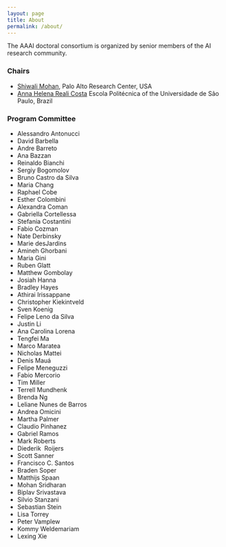 ```yaml
---
layout: page
title: About
permalink: /about/
---
```


The AAAI doctoral consortium is organized by senior members of the AI research community.

### Chairs
- [Shiwali Mohan](http://www.shiwali.me), Palo Alto Research Center, USA
- [Anna Helena Reali Costa](https://pcs.usp.br/anna/) Escola Politécnica of the Universidade de São Paulo, Brazil


### Program Committee
- Alessandro Antonucci
- David Barbella
- Andre	Barreto
- Ana	Bazzan
- Reinaldo Bianchi
- Sergiy Bogomolov
- Bruno	Castro da Silva
- Maria	Chang
- Raphael	Cobe
- Esther	Colombini
- Alexandra	Coman
- Gabriella	Cortellessa
- Stefania	Costantini
- Fabio	Cozman
- Nate	Derbinsky
- Marie	desJardins
- Amineh	Ghorbani
- Maria	Gini
- Ruben	Glatt
- Matthew	Gombolay
- Josiah	Hanna
- Bradley	Hayes
- Athirai	Irissappane
- Christopher	Kiekintveld
- Sven Koenig
- Felipe Leno da Silva
- Justin	Li
- Ana Carolina	Lorena
- Tengfei	Ma
- Marco	Maratea
- Nicholas	Mattei
- Denis	Mauá
- Felipe	Meneguzzi
- Fabio	Mercorio
- Tim	Miller
- Terrell	Mundhenk
- Brenda 	Ng
- Leliane	Nunes de Barros
- Andrea	Omicini
- Martha	Palmer
- Claudio	Pinhanez
- Gabriel	Ramos
- Mark	Roberts
- Diederik 	Roijers
- Scott	Sanner
- Francisco C.	Santos
- Braden	Soper
- Matthijs	Spaan
- Mohan	Sridharan
- Biplav	Srivastava
- Silvio	Stanzani
- Sebastian	Stein
- Lisa	Torrey
- Peter	Vamplew
- Kommy	Weldemariam
- Lexing	Xie
